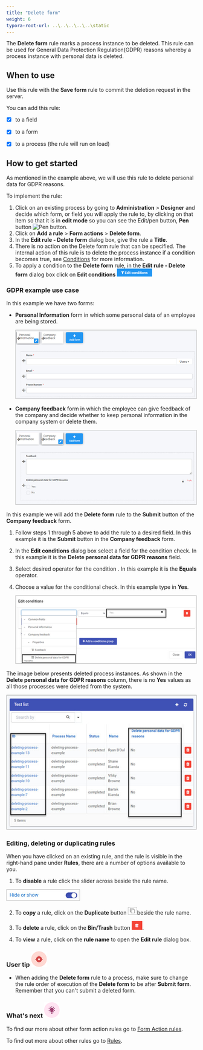 ```yaml
---
title: "Delete form"
weight: 6
typora-root-url: ..\..\..\..\..\static
---
```


The **Delete form** rule marks a process instance to be deleted. This rule can be used for General Data Protection Regulation(GDPR) reasons whereby a process instance with personal data is deleted.  



## When to use

Use this rule with the **Save form** rule to commit the deletion request in the server.

You can add this rule:

- [x] to a field
- [x] to a form 
- [x] to a process (the rule will run on load)



## How to get started

As mentioned in the example above, we will use this rule to delete personal data for GDPR reasons. 

To implement the rule:

1. Click on an existing process by going to **Administration** > **Designer** and decide which form, or field you will apply the rule to, by clicking on that item so that it is in **edit mode** so you can see the Edit/pen button, **Pen** button ![Pen button](http://localhost:1313/images/penicon.png).
2. Click on **Add a rule** > **Form actions** > **Delete form**. 
3. In the **Edit rule - Delete form** dialog box, give the rule a **Title**. 
4. There is no action on the Delete form rule that can be specified. The internal action of this rule is to delete the process instance if a condition becomes true, see [Conditions](/docs/platform/rules/general/add-conditions/) for more information.
5. To apply a condition to the **Delete form** rule, in the **Edit rule - Delete form** dialog box click on **Edit conditions** ![Edit conditions button](/images/editconditions.png)

### GDPR example use case

In this example we have two forms:

- **Personal Information** form in which some personal data of an employee are being stored.

  ![Personal information form](/images/examples-form-personal-info.jpg)

- **Company feedback** form in which the employee can give feedback of the company and decide whether to keep personal information in the company system or delete them.

  ![Company feedback form](/images/examples-form-company-feedback.jpg)

In this example we will add the **Delete form** rule to the **Submit** button of the **Company feedback** form. 

1. Follow steps 1 through 5 above to add the rule to a desired field. In this example it is the **Submit** button in the **Company feedback** form.

2. In the **Edit conditions** dialog box select a field for the condition check. In this example it is the **Delete personal data for GDPR reasons** field.

3. Select desired operator for the condition . In this example it is the **Equals** operator.

4. Choose a value for the conditional check. In this example type in **Yes**. 

   ![Delete data condition](/images/examples-condition-delete-form.jpg)

The image below presents deleted process instances. As shown in the **Delete personal data for GDPR reasons** column, there is no **Yes** values as all those processes were deleted from the system.

![Deleted processes - list widget](/images/examples-delete-form-list-widget.jpg)

### Editing, deleting or duplicating rules

When you have clicked on an existing rule, and the rule is visible in the right-hand pane under **Rules**, there are a number of options available to you.

1. To **disable** a rule click the slider across beside the rule name. 

![Disable a rule](/images/disable-rule.jpg)

2. To **copy** a rule, click on the **Duplicate** button ![Duplicate button](/images/duplicate-button.jpg)beside the rule name. 

3. To **delete** a rule, click on the **Bin/Trash** button ![Bin/Trash button](/images/bin.png).

4. To **view** a rule, click on the **rule name** to open the **Edit rule** dialog box.

### User tip ![Target icon](/images/05.png) ###

- When adding the **Delete form** rule to a process, make sure to change the rule order of execution of the **Delete form** to be after **Submit form**. Remember that you can't submit a deleted form.




### What's next ![Idea icon](/images/18.png) 

To find our more about other form action rules go to [Form Action rules](/docs/platform/rules/form-actions/).

To find out more about other rules go to [Rules](/docs/platform/rules/).
